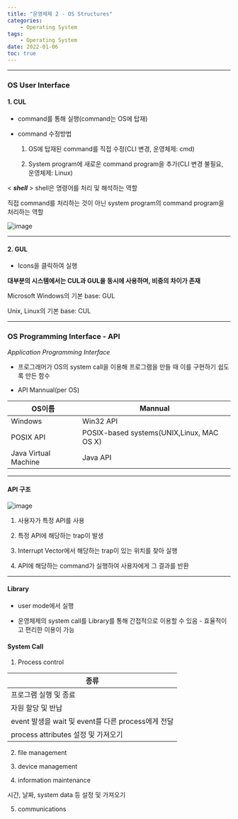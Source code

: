 ```yaml
---
title: "운영체제 2 - OS Structures"
categories:
    - Operating System
tags:
    - Operating System
date: 2022-01-06
toc: true
---
```


---
### OS User Interface 

#### 1. CUL

* command를 통해 실행(command는 OS에 탑재)

* command 수정방법

    1. OS에 탑재된 command를 직접 수정(CLI 변경, 운영체제: cmd)

    2. System program에 새로운 command program을 추가(CLI 변경 불필요, 운영체제: Linux)


< _**shell**_ >
shell은 명령어를 처리 및 해석하는 역할

직접 command를 처리하는 것이 아닌 system program의 command program을 처리하는 역할

![image](https://user-images.githubusercontent.com/83913407/148352500-518c2be0-42b4-4130-8cff-a436e1e3af87.png)

---

#### 2. GUL

* Icons을 클릭하여 실행


**대부분의 시스템에서는 CUL과 GUL을 동시에 사용하며, 비중의 차이가 존재**

Microsoft Windows의 기본 base: GUL

Unix, Linux의 기본 base: CUL

---

### OS Programming Interface - API

_Application Programming Interface_


* 프로그래머가 OS의 system call을 이용해 프로그램을 만들 때 이를 구현하기 쉽도록 만든 함수 


* API Mannual(per OS)

| OS이름 | Mannual |
|--------|-----------| 
| Windows | Win32 API|
| POSIX API | POSIX-based systems(UNIX,Linux, MAC OS X)|
| Java Virtual Machine | Java API|

---

#### API 구조
![image](https://user-images.githubusercontent.com/83913407/148352667-0ca22e33-0203-4319-90b4-48dc09b9b844.png)

1. 사용자가 특정 API를 사용

2. 특정 API에 해당하는 trap이 발생

3. Interrupt Vector에서 해당하는 trap이 있는 위치를 찾아 실행

4. API에 해당하는 command가 실행하여 사용자에게 그 결과를 반환

---

#### Library

* user mode에서 실행

* 운영체제의 system call를 Library를 통해 간접적으로 이용할 수 있음 - 효율적이고 편리한 이용이 가능

#### System Call

1.  Process control

| 종류 |
| -----------|
|프로그램 실행 및 종료|
|자원 할당 및 반납|
|event 발생을 wait 및 event를 다른 process에게 전달|
|process attributes 설정 및 가져오기|


2. file management


3. device management


4. information maintenance 

시간, 날짜, system data 등 설정 및 가져오기 


5. communications
